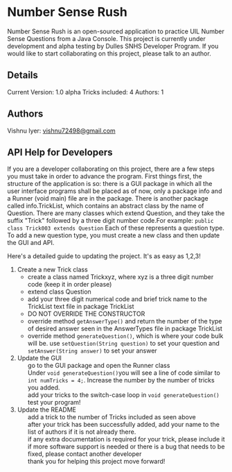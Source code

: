 Number Sense Rush
=================

Number Sense Rush is an open-sourced application to practice UIL Number Sense Questions from a Java Console. This project is currently under development and alpha testing by Dulles SNHS Developer Program. If you would like to start collaborating on this project, please talk to an author.

Details
-------

Current Version: 1.0 alpha
Tricks included: 4
Authors: 1

Authors
-------

Vishnu Iyer: vishnu72498@gmail.com

API Help for Developers
-----------------------

If you are a developer collaborating on this project, there are a few steps you must take in order to advance the program. First things first, the structure of the application is so: there is a GUI package in which all the user interface programs shall be placed as of now, only a package info and a Runner (void main) file are in the package. There is another package called info.TrickList, which contains an abstract class by the name of Question. There are many classes which extend Question, and they take the suffix "Trick" followed by a three digit number code.For example:
<code>public class Trick003 extends Question</code>
Each of these represents a question type. To add a new question type, you must create a new class and then update the GUI and API.

Here's a detailed guide to updating the project. It's as easy as 1,2,3!

<ol>
	<li>	Create a new Trick class
		<ul>
			<li>	create a class named Trickxyz, where xyz is a three digit number code (keep it in order please)</li>
			<li>	extend class Question</li>
			<li>	add your three digit numerical code and brief trick name to  the TrickList text file in package TrickList</li>
			<li>	DO NOT OVERRIDE THE CONSTRUCTOR</li>
			<li> 	override method <code>getAnswerType()</code> and return the number of the type of desired answer seen in the AnswerTypes file in package TrickList</li>
			<li>	override method <code>generateQuestion()</code>, which is where your code bulk will be. use <code>setQuestion(String question)</code> to set your question and <code>setAnswer(String answer)</code> to set your answer</li>
		</ul>
	</li>
	<li>	Update the GUI
		<ul>	go to the GUI package and open the Runner class</ul>
		<ul>	Under <code>void generateQuestion()</code>you will see a line of code similar to <code>int numTricks = 4;</code>. Increase the number by the number of tricks you added.</ul>
		<ul>	add your tricks to the switch-case loop in <code>void generateQuestion()</code></ul>
		<ul>	test your program!</ul>
	</li>
	<li> Update the README
		<ul>	add a trick to the number of Tricks included as seen above</ul>
		<ul>	after your trick has been successfully added, add your name to the list of authors if it is not already there.</ul>
		<ul>	if any extra documentation is required for your trick, please include it</ul>
		<ul>	if more software support is needed or there is a bug that needs to be fixed, please contact another developer</ul>
		<ul>	thank you for helping this project move forward!</ul>
	</li>
</ol>